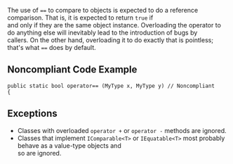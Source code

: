 
The use of `==` to compare to objects is expected to do a reference comparison. That is, it is expected to return `true` if<br>and only if they are the same object instance. Overloading the operator to do anything else will inevitably lead to the introduction of bugs by<br>callers. On the other hand, overloading it to do exactly that is pointless; that's what `==` does by default.

## Noncompliant Code Example


    public static bool operator== (MyType x, MyType y) // Noncompliant
    {


## Exceptions

- Classes with overloaded `operator +` or `operator -` methods are ignored.
- Classes that implement `IComparable<T>` or `IEquatable<T>` most probably behave as a value-type objects and<br>  so are ignored.


